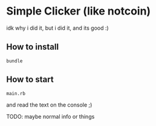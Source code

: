 # Simple Clicker (like notcoin)
idk why i did it, but i did it, and its good :)

## How to install
```
bundle
```
## How to start
```
main.rb
```
and read the text on the console ;) 

TODO: maybe normal info or things
